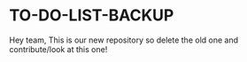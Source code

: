 # TO-DO-LIST-BACKUP
Hey team, This is our new repository so delete the old one and contribute/look at this one!
